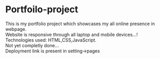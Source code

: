 # Portfoilo-project
This is my portfolio project which showcases my all online presence in webpage.
<br>
Website is responsive through all laptop and mobile devices...!
<br>
Technologies used: HTML,CSS,JavaScript.
<br>
Not yet completly done...
<br>
Deployment link is present in setting->pages
